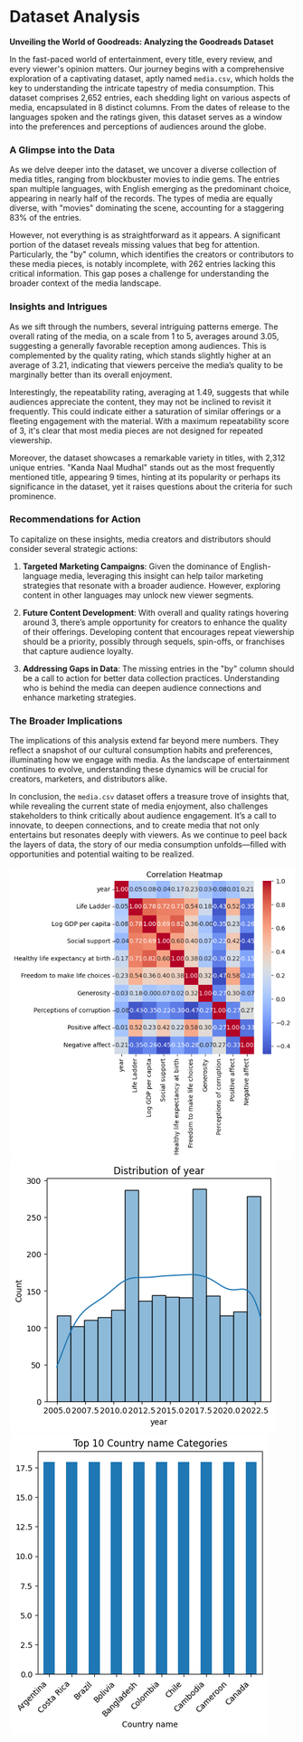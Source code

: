 # Dataset Analysis

**Unveiling the World of Goodreads: Analyzing the Goodreads Dataset**

In the fast-paced world of entertainment, every title, every review, and every viewer's opinion matters. Our journey begins with a comprehensive exploration of a captivating dataset, aptly named `media.csv`, which holds the key to understanding the intricate tapestry of media consumption. This dataset comprises 2,652 entries, each shedding light on various aspects of media, encapsulated in 8 distinct columns. From the dates of release to the languages spoken and the ratings given, this dataset serves as a window into the preferences and perceptions of audiences around the globe.

### A Glimpse into the Data

As we delve deeper into the dataset, we uncover a diverse collection of media titles, ranging from blockbuster movies to indie gems. The entries span multiple languages, with English emerging as the predominant choice, appearing in nearly half of the records. The types of media are equally diverse, with "movies" dominating the scene, accounting for a staggering 83% of the entries. 

However, not everything is as straightforward as it appears. A significant portion of the dataset reveals missing values that beg for attention. Particularly, the "by" column, which identifies the creators or contributors to these media pieces, is notably incomplete, with 262 entries lacking this critical information. This gap poses a challenge for understanding the broader context of the media landscape.

### Insights and Intrigues

As we sift through the numbers, several intriguing patterns emerge. The overall rating of the media, on a scale from 1 to 5, averages around 3.05, suggesting a generally favorable reception among audiences. This is complemented by the quality rating, which stands slightly higher at an average of 3.21, indicating that viewers perceive the media’s quality to be marginally better than its overall enjoyment. 

Interestingly, the repeatability rating, averaging at 1.49, suggests that while audiences appreciate the content, they may not be inclined to revisit it frequently. This could indicate either a saturation of similar offerings or a fleeting engagement with the material. With a maximum repeatability score of 3, it's clear that most media pieces are not designed for repeated viewership.

Moreover, the dataset showcases a remarkable variety in titles, with 2,312 unique entries. "Kanda Naal Mudhal" stands out as the most frequently mentioned title, appearing 9 times, hinting at its popularity or perhaps its significance in the dataset, yet it raises questions about the criteria for such prominence.

### Recommendations for Action

To capitalize on these insights, media creators and distributors should consider several strategic actions:

1. **Targeted Marketing Campaigns**: Given the dominance of English-language media, leveraging this insight can help tailor marketing strategies that resonate with a broader audience. However, exploring content in other languages may unlock new viewer segments.

2. **Future Content Development**: With overall and quality ratings hovering around 3, there’s ample opportunity for creators to enhance the quality of their offerings. Developing content that encourages repeat viewership should be a priority, possibly through sequels, spin-offs, or franchises that capture audience loyalty.

3. **Addressing Gaps in Data**: The missing entries in the "by" column should be a call to action for better data collection practices. Understanding who is behind the media can deepen audience connections and enhance marketing strategies.

### The Broader Implications

The implications of this analysis extend far beyond mere numbers. They reflect a snapshot of our cultural consumption habits and preferences, illuminating how we engage with media. As the landscape of entertainment continues to evolve, understanding these dynamics will be crucial for creators, marketers, and distributors alike. 

In conclusion, the `media.csv` dataset offers a treasure trove of insights that, while revealing the current state of media enjoyment, also challenges stakeholders to think critically about audience engagement. It’s a call to innovate, to deepen connections, and to create media that not only entertains but resonates deeply with viewers. As we continue to peel back the layers of data, the story of our media consumption unfolds—filled with opportunities and potential waiting to be realized.

![goodreads_correlation_heatmap.png](goodreads_correlation_heatmap.png)
![goodreads_distribution.png](goodreads_distribution.png)
![goodreads_categories.png](goodreads_categories.png)
